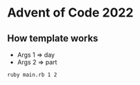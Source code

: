 # Advent of Code 2022

## How template works

* Args 1 =>  day
* Args 2 => part

```shell
ruby main.rb 1 2
```

